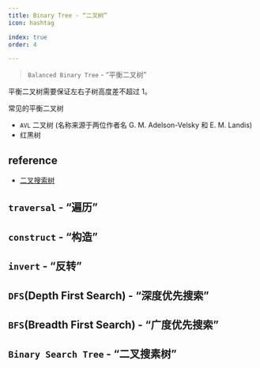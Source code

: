 ```yaml
---
title: Binary Tree - “二叉树”
icon: hashtag

index: true
order: 4

---
```


> `Balanced Binary Tree` - “平衡二叉树”

  平衡二叉树需要保证左右子树高度差不超过 1。
    
  常见的平衡二叉树
  
  * `AVL` 二叉树 (名称来源于两位作者名 G. M. Adelson-Velsky 和 E. M. Landis)
  * 红黑树

<!-- more -->

## reference

- [二叉搜索树](https://visualgo.net/zh/bst/print)

## `traversal` - “遍历”

<!-- 前序遍历 -->
<!-- @include: @leetcode/problems/0x0100.md#0144 -->

<!-- 中序遍历 -->
<!-- @include: @leetcode/problems/0x0000.md#0094 -->

<!-- 后序遍历 -->
<!-- @include: @leetcode/problems/0x0100.md#0145 -->

<!-- 层序遍历 -->
<!-- @include: @leetcode/problems/0x0100.md#0102 -->

<!-- 层序遍历 II -->
<!-- @include: @leetcode/problems/0x0100.md#0107 -->

<!-- 二叉树的锯齿形层序遍历 -->
<!-- @include: @leetcode/problems/0x0100.md#0103 -->

<!-- 二叉树的垂直遍历 -->
<!-- @include: @leetcode/problems/0x0300.md#0314 -->

<!-- 二叉树的垂序遍历 -->
<!-- @include: @leetcode/problems/0x0900.md#0987 -->

## `construct` - “构造”

<!-- 从前序与中序遍历序列构造二叉树 -->
<!-- @include: @leetcode/problems/0x0100.md#0105 -->

<!-- 从中序与后序遍历序列构造二叉树 -->
<!-- @include: @leetcode/problems/0x0100.md#0106 -->

<!-- 根据前序和后序遍历构造二叉树 -->
<!-- @include: @leetcode/problems/0x0800.md#0889 -->

## `invert` - “反转”

<!-- 翻转二叉树 -->
<!-- @include: @leetcode/problems/0x0200.md#0226 -->

## `DFS`(Depth First Search) - “深度优先搜索”


## `BFS`(Breadth First Search) - “广度优先搜索”


## `Binary Search Tree` - “二叉搜素树”



